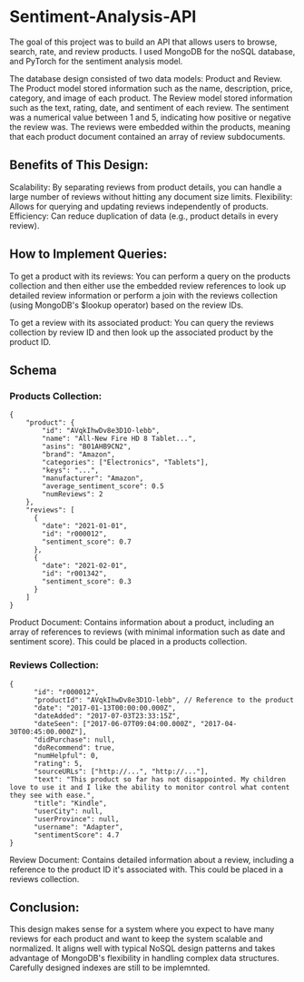 # Sentiment-Analysis-API

The goal of this project was to build an API that allows users to browse, search, rate, and review products. I used MongoDB for the noSQL database, and PyTorch for the sentiment analysis model.

The database design consisted of two data models: Product and Review. The Product model stored information such as the name, description, price, category, and image of each product. The Review model stored information such as the text, rating, date, and sentiment of each review. The sentiment was a numerical value between 1 and 5, indicating how positive or negative the review was. The reviews were embedded within the products, meaning that each product document contained an array of review subdocuments.


## Benefits of This Design:
Scalability: By separating reviews from product details, you can handle a large number of reviews without hitting any document size limits.
Flexibility: Allows for querying and updating reviews independently of products.
Efficiency: Can reduce duplication of data (e.g., product details in every review).

## How to Implement Queries:
To get a product with its reviews: You can perform a query on the products collection and then either use the embedded review references to look up detailed review information or perform a join with the reviews collection (using MongoDB's $lookup operator) based on the review IDs.

To get a review with its associated product: You can query the reviews collection by review ID and then look up the associated product by the product ID.


## Schema

### Products Collection:

    {
        "product": {
            "id": "AVqkIhwDv8e3D1O-lebb",
            "name": "All-New Fire HD 8 Tablet...",
            "asins": "B01AHB9CN2",
            "brand": "Amazon",
            "categories": ["Electronics", "Tablets"],
            "keys": "...",
            "manufacturer": "Amazon",
            "average_sentiment_score": 0.5
            "numReviews": 2
        },
        "reviews": [
          {
            "date": "2021-01-01",
            "id": "r000012",
            "sentiment_score": 0.7
          },
          {
            "date": "2021-02-01",
            "id": "r001342",
            "sentiment_score": 0.3
          }
        ]
    }

Product Document: Contains information about a product, including an array of references to reviews (with minimal information such as date and sentiment score). This could be placed in a products collection.



### Reviews Collection:

    {
          "id": "r000012",
          "productId": "AVqkIhwDv8e3D1O-lebb", // Reference to the product
          "date": "2017-01-13T00:00:00.000Z",
          "dateAdded": "2017-07-03T23:33:15Z",
          "dateSeen": ["2017-06-07T09:04:00.000Z", "2017-04-30T00:45:00.000Z"],
          "didPurchase": null,
          "doRecommend": true,
          "numHelpful": 0,
          "rating": 5,
          "sourceURLs": ["http://...", "http://..."],
          "text": "This product so far has not disappointed. My children love to use it and I like the ability to monitor control what content they see with ease.",
          "title": "Kindle",
          "userCity": null,
          "userProvince": null,
          "username": "Adapter",
          "sentimentScore": 4.7
    }


Review Document: Contains detailed information about a review, including a reference to the product ID it's associated with. This could be placed in a reviews collection.


## Conclusion:
This design makes sense for a system where you expect to have many reviews for each product and want to keep the system scalable and normalized. It aligns well with typical NoSQL design patterns and takes advantage of MongoDB's flexibility in handling complex data structures. Carefully designed indexes are still to be implemnted.
